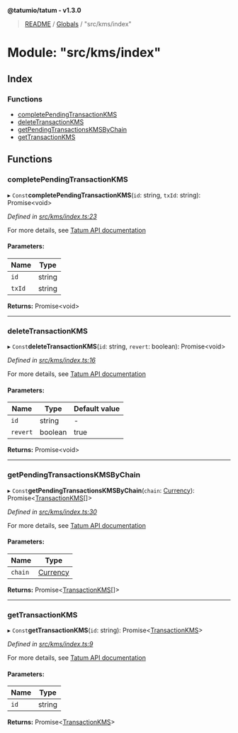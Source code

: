 **@tatumio/tatum - v1.3.0**

> [README](../README.md) / [Globals](../globals.md) / "src/kms/index"

# Module: "src/kms/index"

## Index

### Functions

* [completePendingTransactionKMS](_src_kms_index_.md#completependingtransactionkms)
* [deleteTransactionKMS](_src_kms_index_.md#deletetransactionkms)
* [getPendingTransactionsKMSByChain](_src_kms_index_.md#getpendingtransactionskmsbychain)
* [getTransactionKMS](_src_kms_index_.md#gettransactionkms)

## Functions

### completePendingTransactionKMS

▸ `Const`**completePendingTransactionKMS**(`id`: string, `txId`: string): Promise\<void>

*Defined in [src/kms/index.ts:23](https://github.com/tatumio/tatum-js/blob/31bb1b4/src/kms/index.ts#L23)*

For more details, see <a href="https://tatum.io/apidoc.html#operation/CompletePendingSignature" target="_blank">Tatum API documentation</a>

#### Parameters:

Name | Type |
------ | ------ |
`id` | string |
`txId` | string |

**Returns:** Promise\<void>

___

### deleteTransactionKMS

▸ `Const`**deleteTransactionKMS**(`id`: string, `revert`: boolean): Promise\<void>

*Defined in [src/kms/index.ts:16](https://github.com/tatumio/tatum-js/blob/31bb1b4/src/kms/index.ts#L16)*

For more details, see <a href="https://tatum.io/apidoc.html#operation/DeletePendingTransactionToSign" target="_blank">Tatum API documentation</a>

#### Parameters:

Name | Type | Default value |
------ | ------ | ------ |
`id` | string | - |
`revert` | boolean | true |

**Returns:** Promise\<void>

___

### getPendingTransactionsKMSByChain

▸ `Const`**getPendingTransactionsKMSByChain**(`chain`: [Currency](../enums/_src_model_request_currency_.currency.md)): Promise\<[TransactionKMS](../classes/_src_model_response_kms_transactionkms_.transactionkms.md)[]>

*Defined in [src/kms/index.ts:30](https://github.com/tatumio/tatum-js/blob/31bb1b4/src/kms/index.ts#L30)*

For more details, see <a href="https://tatum.io/apidoc.html#operation/GetPendingTransactionsToSign" target="_blank">Tatum API documentation</a>

#### Parameters:

Name | Type |
------ | ------ |
`chain` | [Currency](../enums/_src_model_request_currency_.currency.md) |

**Returns:** Promise\<[TransactionKMS](../classes/_src_model_response_kms_transactionkms_.transactionkms.md)[]>

___

### getTransactionKMS

▸ `Const`**getTransactionKMS**(`id`: string): Promise\<[TransactionKMS](../classes/_src_model_response_kms_transactionkms_.transactionkms.md)>

*Defined in [src/kms/index.ts:9](https://github.com/tatumio/tatum-js/blob/31bb1b4/src/kms/index.ts#L9)*

For more details, see <a href="https://tatum.io/apidoc.html#operation/GetPendingTransactionToSign" target="_blank">Tatum API documentation</a>

#### Parameters:

Name | Type |
------ | ------ |
`id` | string |

**Returns:** Promise\<[TransactionKMS](../classes/_src_model_response_kms_transactionkms_.transactionkms.md)>
